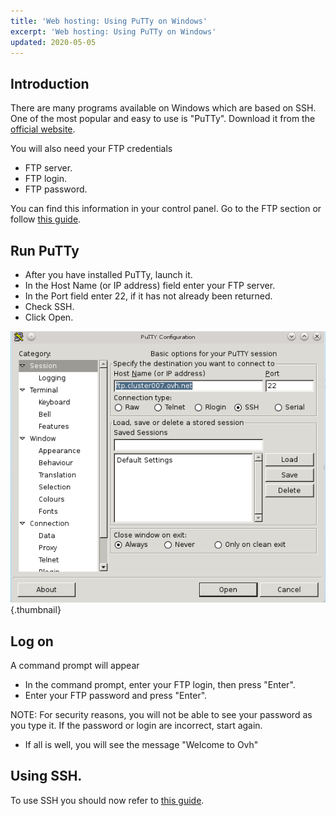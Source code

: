 ```yaml
---
title: 'Web hosting: Using PuTTy on Windows'
excerpt: 'Web hosting: Using PuTTy on Windows'
updated: 2020-05-05
---
```


## Introduction
There are many programs available on Windows which are based on SSH. 
One of the most popular and easy to use is "PuTTy".
Download it from the [official website](http://www.putty.org/).

You will also need your FTP credentials

- FTP server.
- FTP login.
- FTP password.

You can find this information in your control panel. Go to the FTP section or follow
[this guide](/pages/web_cloud/web_hosting/ftp_connection).

## Run PuTTy

- After you have installed PuTTy, launch it.
- In the Host Name (or IP address) field enter your FTP server.
- In the Port field enter 22, if it has not already been returned. 
- Check SSH.
- Click Open.

![Putty](/pages/assets/screens/other/web-tools/putty/configuration.png){.thumbnail}

## Log on
A command prompt will appear

- In the command prompt, enter your FTP login, then press "Enter". 
- Enter your FTP password and press "Enter". 

NOTE: For security reasons, you will not be able to see your password as you type it.
If the password or login are incorrect, start again. 

- If all is well, you will see the message "Welcome to Ovh"

## Using SSH.
To use SSH you should now refer to [this guide](https://www.ovh.co.uk/fr/g1962.mutualise_le_ssh_sur_les_hebergements_mutualises).

